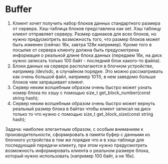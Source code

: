 # Buffer

1. Клиент хочет получить набор блоков данных стандартного размера от сервера. Хэш-таблица блоков представлена как set. Хэш таблицу клиент отправляет серверу. Размер одинаков для всех блоков, но нужно предусмотреть возможность того, что размер блоков может быть изменен (сейчас 16к, завтра 128к например). Кроме того в посылке от сервера клиенту должна быть предусмотрена информация о реальной длине блока данных (передаем 16к, на диск нужно записать только 100 байт - последний блок какого-то файла).
2. Блоки данных на сервере располагаются в блочном устройстве, например /dev/sdс, в случайном порядке. Это можно рассматривать как очень большой файл, например 10Тб, в нем заведомо больше блоков чем запрашивает клиент.
3. Сервер неким волшебным образом очень быстро может узнать номер блока по хэшу с помощью size_t get_block_number(const string hash);
4. Сервер неким волшебным образом очень быстро может вернуть реальный размер блока в байтах чтобы клиент записал на диск только то что нужно с помощью size_t get_block_size(const string hash);

Задача:
наиболее элегантным образом, с особым вниманием к производительности, сформировать в памяти буфер с данными из блочного устройства в том же порядке что и в хэш-таблице для последующей передачи клиенту, при этом нужно предусмотреть возможность информировать клиента о реальном размере блока, который нужно использовать (например 100 байт, а не 16к).
